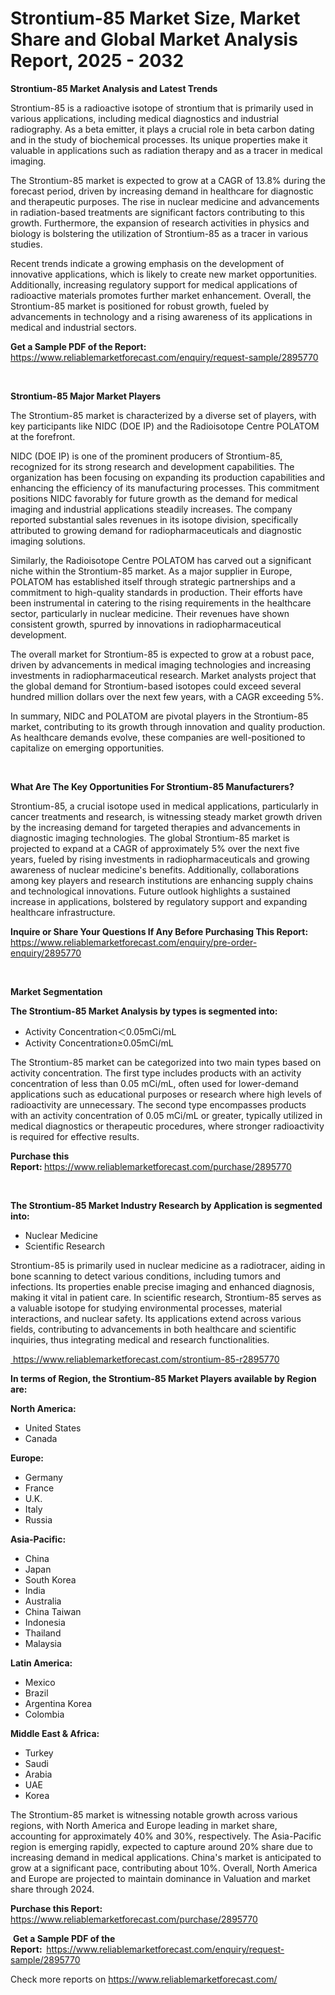 <p><h1>Strontium-85 Market Size, Market Share and Global Market Analysis Report, 2025 - 2032</h1></p><p><strong>Strontium-85 Market Analysis and Latest Trends</strong></p>
<p><p>Strontium-85 is a radioactive isotope of strontium that is primarily used in various applications, including medical diagnostics and industrial radiography. As a beta emitter, it plays a crucial role in beta carbon dating and in the study of biochemical processes. Its unique properties make it valuable in applications such as radiation therapy and as a tracer in medical imaging.</p><p>The Strontium-85 market is expected to grow at a CAGR of 13.8% during the forecast period, driven by increasing demand in healthcare for diagnostic and therapeutic purposes. The rise in nuclear medicine and advancements in radiation-based treatments are significant factors contributing to this growth. Furthermore, the expansion of research activities in physics and biology is bolstering the utilization of Strontium-85 as a tracer in various studies.</p><p>Recent trends indicate a growing emphasis on the development of innovative applications, which is likely to create new market opportunities. Additionally, increasing regulatory support for medical applications of radioactive materials promotes further market enhancement. Overall, the Strontium-85 market is positioned for robust growth, fueled by advancements in technology and a rising awareness of its applications in medical and industrial sectors.</p></p>
<p><strong>Get a Sample PDF of the Report:&nbsp;</strong> <a href="https://www.reliablemarketforecast.com/enquiry/request-sample/2895770?utm_campaign=2450&utm_medium=2&utm_source=Github&utm_content=ia&utm_term=15032025&utm_id=strontium-85">https://www.reliablemarketforecast.com/enquiry/request-sample/2895770</a></p>
<p>&nbsp;</p>
<p><strong>Strontium-85 Major Market Players</strong></p>
<p><p>The Strontium-85 market is characterized by a diverse set of players, with key participants like NIDC (DOE IP) and the Radioisotope Centre POLATOM at the forefront. </p><p>NIDC (DOE IP) is one of the prominent producers of Strontium-85, recognized for its strong research and development capabilities. The organization has been focusing on expanding its production capabilities and enhancing the efficiency of its manufacturing processes. This commitment positions NIDC favorably for future growth as the demand for medical imaging and industrial applications steadily increases. The company reported substantial sales revenues in its isotope division, specifically attributed to growing demand for radiopharmaceuticals and diagnostic imaging solutions.</p><p>Similarly, the Radioisotope Centre POLATOM has carved out a significant niche within the Strontium-85 market. As a major supplier in Europe, POLATOM has established itself through strategic partnerships and a commitment to high-quality standards in production. Their efforts have been instrumental in catering to the rising requirements in the healthcare sector, particularly in nuclear medicine. Their revenues have shown consistent growth, spurred by innovations in radiopharmaceutical development.</p><p>The overall market for Strontium-85 is expected to grow at a robust pace, driven by advancements in medical imaging technologies and increasing investments in radiopharmaceutical research. Market analysts project that the global demand for Strontium-based isotopes could exceed several hundred million dollars over the next few years, with a CAGR exceeding 5%. </p><p>In summary, NIDC and POLATOM are pivotal players in the Strontium-85 market, contributing to its growth through innovation and quality production. As healthcare demands evolve, these companies are well-positioned to capitalize on emerging opportunities.</p></p>
<p>&nbsp;</p>
<p><strong>What Are The Key Opportunities For Strontium-85 Manufacturers?</strong></p>
<p><p>Strontium-85, a crucial isotope used in medical applications, particularly in cancer treatments and research, is witnessing steady market growth driven by the increasing demand for targeted therapies and advancements in diagnostic imaging technologies. The global Strontium-85 market is projected to expand at a CAGR of approximately 5% over the next five years, fueled by rising investments in radiopharmaceuticals and growing awareness of nuclear medicine's benefits. Additionally, collaborations among key players and research institutions are enhancing supply chains and technological innovations. Future outlook highlights a sustained increase in applications, bolstered by regulatory support and expanding healthcare infrastructure.</p></p>
<p><strong>Inquire or Share Your Questions If Any Before Purchasing This Report:</strong> <a href="https://www.reliablemarketforecast.com/enquiry/pre-order-enquiry/2895770?utm_campaign=2450&utm_medium=2&utm_source=Github&utm_content=ia&utm_term=15032025&utm_id=strontium-85">https://www.reliablemarketforecast.com/enquiry/pre-order-enquiry/2895770</a></p>
<p>&nbsp;</p>
<p><strong>Market Segmentation</strong></p>
<p><strong>The Strontium-85 Market Analysis by types is segmented into:</strong></p>
<p><ul><li>Activity Concentration＜0.05mCi/mL</li><li>Activity Concentration≥0.05mCi/mL</li></ul></p>
<p><p>The Strontium-85 market can be categorized into two main types based on activity concentration. The first type includes products with an activity concentration of less than 0.05 mCi/mL, often used for lower-demand applications such as educational purposes or research where high levels of radioactivity are unnecessary. The second type encompasses products with an activity concentration of 0.05 mCi/mL or greater, typically utilized in medical diagnostics or therapeutic procedures, where stronger radioactivity is required for effective results.</p></p>
<p><strong>Purchase this Report:&nbsp;</strong><a href="https://www.reliablemarketforecast.com/purchase/2895770?utm_campaign=2450&utm_medium=2&utm_source=Github&utm_content=ia&utm_term=15032025&utm_id=strontium-85">https://www.reliablemarketforecast.com/purchase/2895770</a></p>
<p>&nbsp;</p>
<p><strong>The Strontium-85 Market Industry Research by Application is segmented into:</strong></p>
<p><ul><li>Nuclear Medicine</li><li>Scientific Research</li></ul></p>
<p><p>Strontium-85 is primarily used in nuclear medicine as a radiotracer, aiding in bone scanning to detect various conditions, including tumors and infections. Its properties enable precise imaging and enhanced diagnosis, making it vital in patient care. In scientific research, Strontium-85 serves as a valuable isotope for studying environmental processes, material interactions, and nuclear safety. Its applications extend across various fields, contributing to advancements in both healthcare and scientific inquiries, thus integrating medical and research functionalities.</p></p>
<p><a href="https://www.reliablemarketforecast.com/strontium-85-r2895770?utm_campaign=2450&utm_medium=2&utm_source=Github&utm_content=ia&utm_term=15032025&utm_id=strontium-85">&nbsp;https://www.reliablemarketforecast.com/strontium-85-r2895770</a></p>
<p><strong>In terms of Region, the Strontium-85 Market Players available by Region are:</strong></p>
<p>
    <p> <strong> North America: </strong>
        <ul>
            <li>United States</li>
            <li>Canada</li>
        </ul>
        </p> 
    <p> <strong> Europe: </strong>
        <ul>
            <li>Germany</li>
            <li>France</li>
            <li>U.K.</li>
            <li>Italy</li>
            <li>Russia</li>
        </ul>
        </p> 
    <p> <strong> Asia-Pacific: </strong>
        <ul>
            <li>China</li>
            <li>Japan</li>
            <li>South Korea</li>
            <li>India</li>
            <li>Australia</li>
            <li>China Taiwan</li>
            <li>Indonesia</li>
            <li>Thailand</li>
            <li>Malaysia</li>
        </ul>
        </p> 
    <p> <strong> Latin America: </strong>
        <ul>
            <li>Mexico</li>
            <li>Brazil</li>
            <li>Argentina Korea</li>
            <li>Colombia</li>
        </ul>
        </p> 
    <p> <strong> Middle East & Africa: </strong>
        <ul>
            <li>Turkey</li>
            <li>Saudi</li>
            <li>Arabia</li>
            <li>UAE</li>
            <li>Korea</li>
        </ul>
    </p>
    </p>
<p><p>The Strontium-85 market is witnessing notable growth across various regions, with North America and Europe leading in market share, accounting for approximately 40% and 30%, respectively. The Asia-Pacific region is emerging rapidly, expected to capture around 20% share due to increasing demand in medical applications. China's market is anticipated to grow at a significant pace, contributing about 10%. Overall, North America and Europe are projected to maintain dominance in Valuation and market share through 2024.</p></p>
<p><strong>Purchase this Report: </strong><a href="https://www.reliablemarketforecast.com/purchase/2895770?utm_campaign=2450&utm_medium=2&utm_source=Github&utm_content=ia&utm_term=15032025&utm_id=strontium-85">https://www.reliablemarketforecast.com/purchase/2895770</a></p>
<p>&nbsp;<strong>Get a Sample PDF of the Report:&nbsp;&nbsp;</strong><a href="https://www.reliablemarketforecast.com/enquiry/request-sample/2895770?utm_campaign=2450&utm_medium=2&utm_source=Github&utm_content=ia&utm_term=15032025&utm_id=strontium-85">https://www.reliablemarketforecast.com/enquiry/request-sample/2895770</a></p>
<p><strong></strong></p>
<p>Check more reports on <a href="https://www.reliablemarketforecast.com/?utm_campaign=2450&utm_medium=2&utm_source=Github&utm_content=ia&utm_term=15032025&utm_id=strontium-85">https://www.reliablemarketforecast.com/</a></p>